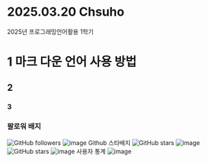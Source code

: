 # 2025.03.20 Chsuho
2025년 프로그래밍언어활용 1학기
# 1 마크 다운 언어 사용 방법
## 2
### 3

### 팔로워 배지
![GitHub followers](https://img.shields.io/github/followers/choisuho12015?style=social)
![image](https://github.com/user-attachments/assets/4a44a15e-8030-48bf-9b87-45881cf72c2d)
Github 스타배지
![GitHub stars](https://img.shields.io/github/stars/Emmett6401?style=social)
![image](https://github.com/user-attachments/assets/7eb6eb6c-d862-476e-be3f-e02039f8081a)
![GitHub stars](https://img.shields.io/github/stars/choisuho12015?style=social)
![image](https://github.com/user-attachments/assets/dc1be0fe-4eaf-496f-b3bf-4eb63337232c)
사용자 통계
![image](https://github.com/user-attachments/assets/963f5e78-9b47-451a-ba56-f4c2849e7cde)
